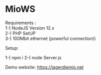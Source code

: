 # MioWS

Requirements :\
1-) NodeJS Version 12.x\
2-) PHP SetUP\
3-) 100Mbit ethernet (powerful connection)\


Setup:

1-) npm i 
2-) node Server.js


Demo website: https://jagerdiemio.net
